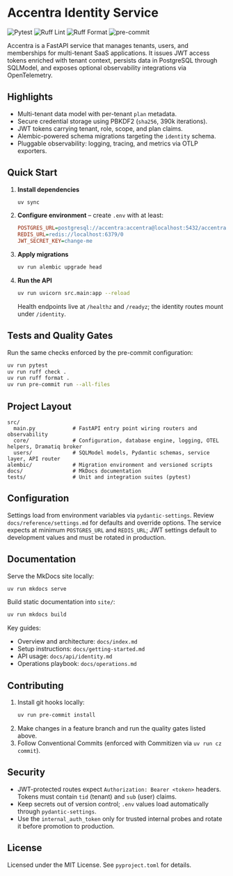 # Accentra Identity Service

![Pytest](https://img.shields.io/badge/tests-pytest-blue?logo=pytest)
![Ruff Lint](https://img.shields.io/badge/lint-ruff-5A4D8C?logo=ruff)
![Ruff Format](https://img.shields.io/badge/style-ruff%20format-5A4D8C?logo=ruff)
![pre-commit](https://img.shields.io/badge/hooks-pre--commit-FAB040?logo=pre-commit)

Accentra is a FastAPI service that manages tenants, users, and memberships for multi-tenant SaaS applications. It issues
JWT access tokens enriched with tenant context, persists data in PostgreSQL through SQLModel, and exposes optional
observability integrations via OpenTelemetry.

## Highlights

- Multi-tenant data model with per-tenant `plan` metadata.
- Secure credential storage using PBKDF2 (`sha256`, 390k iterations).
- JWT tokens carrying tenant, role, scope, and plan claims.
- Alembic-powered schema migrations targeting the `identity` schema.
- Pluggable observability: logging, tracing, and metrics via OTLP exporters.

## Quick Start

1. **Install dependencies**
   ```bash
   uv sync
   ```
2. **Configure environment** – create `.env` with at least:
   ```ini
   POSTGRES_URL=postgresql://accentra:accentra@localhost:5432/accentra
   REDIS_URL=redis://localhost:6379/0
   JWT_SECRET_KEY=change-me
   ```
3. **Apply migrations**
   ```bash
   uv run alembic upgrade head
   ```
4. **Run the API**
   ```bash
   uv run uvicorn src.main:app --reload
   ```
   Health endpoints live at `/healthz` and `/readyz`; the identity routes mount under `/identity`.

## Tests and Quality Gates

Run the same checks enforced by the pre-commit configuration:

```bash
uv run pytest
uv run ruff check .
uv run ruff format .
uv run pre-commit run --all-files
```

## Project Layout

```
src/
  main.py            # FastAPI entry point wiring routers and observability
  core/              # Configuration, database engine, logging, OTEL helpers, Dramatiq broker
  users/             # SQLModel models, Pydantic schemas, service layer, API router
alembic/             # Migration environment and versioned scripts
docs/                # MkDocs documentation
tests/               # Unit and integration suites (pytest)
```

## Configuration

Settings load from environment variables via `pydantic-settings`. Review `docs/reference/settings.md` for defaults and
override options. The service expects at minimum `POSTGRES_URL` and `REDIS_URL`; JWT settings default to development
values and must be rotated in production.

## Documentation

Serve the MkDocs site locally:

```bash
uv run mkdocs serve
```

Build static documentation into `site/`:

```bash
uv run mkdocs build
```

Key guides:
- Overview and architecture: `docs/index.md`
- Setup instructions: `docs/getting-started.md`
- API usage: `docs/api/identity.md`
- Operations playbook: `docs/operations.md`

## Contributing

1. Install git hooks locally:
   ```bash
   uv run pre-commit install
   ```
2. Make changes in a feature branch and run the quality gates listed above.
3. Follow Conventional Commits (enforced with Commitizen via `uv run cz commit`).

## Security

- JWT-protected routes expect `Authorization: Bearer <token>` headers. Tokens must contain `tid` (tenant) and `sub`
  (user) claims.
- Keep secrets out of version control; `.env` values load automatically through `pydantic-settings`.
- Use the `internal_auth_token` only for trusted internal probes and rotate it before promotion to production.

## License

Licensed under the MIT License. See `pyproject.toml` for details.
